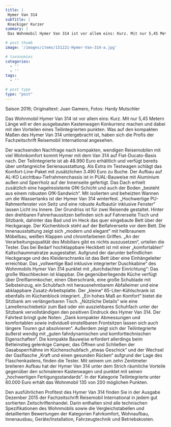 ```yaml
---
title: |
 Hymer Van 314
subTitle: |
 Knackiger Kurzer
summary: |
 Das Wohnmobil Hymer Van 314 ist vor allem eins: Kurz. Mit nur 5,45 Metern Länge will er den ausgebauten Kastenwagen Konkurrenz machen und dabei mit den Vorteilen eines Teilintegrierten punkten. Was auf den kompakten Maßen des Hymer Van 314 untergebracht ist, haben sich die Profis der Fachzeitschrift Reisemobil International angesehen.

# post thumb
image: '/images/items/151221-Hymer-Van-314-a.jpg'

# taxonomies
categories: 
  - ''
  - ''
tags:
  - ''

# post type
type: "post"
---
```


Saison 2016; Originaltext: Juan Gamero, Fotos: Hardy Mutschler  

Das Wohnmobil Hymer Van 314 ist vor allem eins: Kurz. Mit nur 5,45 Metern Länge will er den ausgebauten Kastenwagen Konkurrenz machen und dabei mit den Vorteilen eines Teilintegrierten punkten. Was auf den kompakten Maßen des Hymer Van 314 untergebracht ist, haben sich die Profis der Fachzeitschrift Reisemobil International angesehen.  

Der wachsenden Nachfrage nach kompakten, wendigen Reisemobilen mit viel Wohnkomfort kommt Hymer mit dem Van 314 auf Fiat-Ducato-Basis nach. Der Teilintegrierte ist ab 48.990 Euro erhältlich und verfügt bereits über umfangreiche Serienausstattung. Als Extra im Testwagen schlägt das Komfort-Line-Paket mit zusätzlichen 3.490 Euro zu Buche. Der Aufbau auf AL-KO Leichtbau-Tiefrahmenchassis ist in PUAL-Bauweise mit Aluminium außen und Sperrholz auf der Innenseite gefertigt. Das Dach erhielt zusätzlich eine hagelresistente GfK-Schicht und auch der Boden „besteht aus einem robusten GfK-Sandwich“. Mit isolierten und beheizten Wannen um die Wassertanks ist der Hymer Van 314 winterfest. „Hochwertige PU-Rahmenfenster von Seitz und eine robuste Aufbautür inklusive Fenster“ lassen Licht ins Innere. Der Grundriss ist für zwei Reisende gestaltet. Hinter den drehbaren Fahrerhaussitzen befinden sich auf Fahrerseite Tisch und Sitzbank, dahinter das Bad und im Heck das quer eingebaute Bett über der Heckgarage. Der Küchenblock steht auf der Beifahrerseite vor dem Bett. Die Innenausstattung zeigt sich „modern und elegant“ mit hellbraunem Möbelbau, weißen Klappen und chromfarbenen Griffen. „An der Verarbeitungsqualität des Mobiliars gibt es nichts auszusetzen“, urteilen die Tester. Das bei Bedarf hochklappbare Heckbett ist mit einer „komfortablen“ Kaltschaummatratze ausgestattet. Aufgrund der darunter befindlichen Heckgarage und des Kleiderschranks ist das Bett über eine Einhängeleiter erreichbar. Das „vollwertige Bad inklusive integrierter Duschkabine“ des Wohnmobils Hymer Van 314 punktet mit „durchdachter Einrichtung“: Das große Waschbecken ist klappbar. Die gegenüberliegende Küche verfügt über Dreiflammkocher, einen Oberschrank, eine große Schublade mit Selbsteinzug, ein Schubfach mit herausnehmbarem Abfalleimer und eine abklappbare Zusatz-Arbeitsplatte. Der „kleine“ 65-Liter-Kühlschrank ist ebenfalls im Küchenblock integriert. „Ein hohes Maß an Komfort“ bietet die Sitzbank am verlängerbaren Tisch. „Nützliche Details“ wie eine Lamellenschiebetür zum Bad oder ein ausziehbares Schuhfach unter der Sitzbank vervollständigen den positiven Eindruck des Hymer Van 314. Der Fahrtest bringt gute Noten: „Dank kompakter Abmessungen und komfortablen sowie individuell einstellbaren Frontsitzen lassen sich auch längere Touren gut absolvieren“. Außerdem zeigt sich der Teilintegrierte äußerst wendig mit „guten fahrdynamischen und komforttechnischen Eigenschaften“. Die kompakte Bauweise erfordert allerdings beim Betteinstieg gelenkige Camper, das Öffnen und Schließen der Gasabsperrhähne im Küchenschubfach „etwas Geschick“ und der Wechsel der Gasflasche „Kraft und einen gesunden Rücken“ aufgrund der Lage des Flaschenkastens, finden die Tester. Mit seinem um zehn Zentimeter breiteren Aufbau hat der Hymer Van 314 unter dem Strich räumliche Vorteile gegenüber den schmaleren Kastenwagen und punktet mit seinen „hochwertigen Fertigungsstandards“. In der Kategorie Teilintegrierte unter 60.000 Euro erhält das Wohnmobil 135 von 200 möglichen Punkten.   

Den ausführlichen Profitest des Hymer Van 314 finden Sie in der Ausgabe Dezember 2015 der Fachzeitschrift Reisemobil International in jedem gut sortierten Zeitschriftenhandel. Darin enthalten sind alle technischen Spezifikationen des Wohnmobils sowie die Vergleichstabellen und detaillierten Bewertungen der Kategorien Fahrkomfort, Wohnaufbau, Innenausbau, Geräte/Installation, Fahrzeugtechnik und Betriebskosten.     